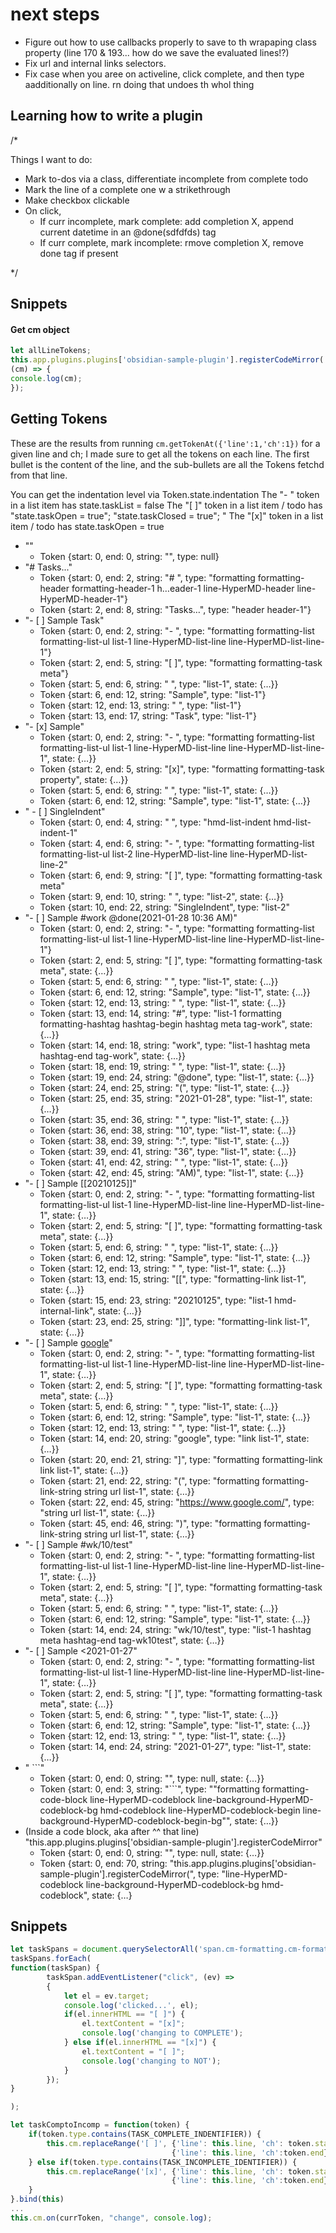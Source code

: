# next steps
- Figure out how to use callbacks properly to save to th wrapaping class property (line 170 & 193... how do we save the evaluated lines!?)
- Fix url and internal links selectors.
- Fix case when you aree on activeline, click complete, and then type aadditionally on line. rn doing that undoes th whol thing

## Learning how to write a plugin
/*

Things I want to do:
- Mark to-dos via a class, differentiate incomplete from complete todo
- Mark the line of a complete one w a strikethrough
- Make checkbox clickable
- On click, 
    - If curr incomplete, mark complete: add completion X, append current datetime in an @done(sdfdfds) tag 
    - If curr complete, mark incomplete: rmove completion X, remove done tag if present


*/


## Snippets

#### Get cm object

```js
let allLineTokens;
this.app.plugins.plugins['obsidian-sample-plugin'].registerCodeMirror(
(cm) => {
console.log(cm);
});
```

## Getting Tokens

These are the results from running `cm.getTokenAt({'line':1,'ch':1})` for a given line and ch; I made sure to get all the tokens on each line. The first bullet is the content of the line, and the sub-bullets are all the Tokens fetchd from that line.

You can get the indentation level via Token.state.indentation
The "- " token in a list item has state.taskList = false
The "[ ]" token in a list item / todo has "state.taskOpen = true"; "state.taskClosed = true"; "
The "[x]" token in a list item / todo has state.taskOpen = true

* ""
    * Token {start: 0, end: 0, string: "", type: null}
* "# Tasks..."
    * Token {start: 0, end: 2, string: "# ", type: "formatting formatting-header formatting-header-1 h…eader-1 line-HyperMD-header line-HyperMD-header-1"}
    * Token {start: 2, end: 8, string: "Tasks…", type: "header header-1"}
* "- [ ] Sample Task"
    * Token {start: 0, end: 2, string: "- ", type: "formatting formatting-list formatting-list-ul list-1 line-HyperMD-list-line line-HyperMD-list-line-1"}
    * Token {start: 2, end: 5, string: "[ ]", type: "formatting formatting-task meta"}
    * Token {start: 5, end: 6, string: " ", type: "list-1", state: {…}}
    * Token {start: 6, end: 12, string: "Sample", type: "list-1"}
    * Token {start: 12, end: 13, string: " ", type: "list-1"}
    * Token {start: 13, end: 17, string: "Task", type: "list-1"}
* "- [x] Sample"
    * Token {start: 0, end: 2, string: "- ", type: "formatting formatting-list formatting-list-ul list-1 line-HyperMD-list-line line-HyperMD-list-line-1", state: {…}} 
    * Token {start: 2, end: 5, string: "[x]", type: "formatting formatting-task property", state: {…}}
    * Token {start: 5, end: 6, string: " ", type: "list-1", state: {…}} 
    * Token {start: 6, end: 12, string: "Sample", type: "list-1", state: {…}}
* "    - [ ] SingleIndent"
    * Token {start: 0, end: 4, string: "    ", type: "hmd-list-indent hmd-list-indent-1"
    * Token {start: 4, end: 6, string: "- ", type: "formatting formatting-list formatting-list-ul list-2 line-HyperMD-list-line line-HyperMD-list-line-2"
    * Token {start: 6, end: 9, string: "[ ]", type: "formatting formatting-task meta"
    * Token {start: 9, end: 10, string: " ", type: "list-2", state: {…}}
    * Token {start: 10, end: 22, string: "SingleIndent", type: "list-2"
* "- [ ] Sample #work @done(2021-01-28 10:36 AM)"
    * Token {start: 0, end: 2, string: "- ", type: "formatting formatting-list formatting-list-ul list-1 line-HyperMD-list-line line-HyperMD-list-line-1"}
    * Token {start: 2, end: 5, string: "[ ]", type: "formatting formatting-task meta", state: {…}} 
    * Token {start: 5, end: 6, string: " ", type: "list-1", state: {…}} 
    * Token {start: 6, end: 12, string: "Sample", type: "list-1", state: {…}} 
    * Token {start: 12, end: 13, string: " ", type: "list-1", state: {…}}
    * Token {start: 13, end: 14, string: "#", type: "list-1 formatting formatting-hashtag hashtag-begin hashtag meta tag-work", state: {…}}
    * Token {start: 14, end: 18, string: "work", type: "list-1 hashtag meta hashtag-end tag-work", state: {…}} 
    * Token {start: 18, end: 19, string: " ", type: "list-1", state: {…}}
    * Token {start: 19, end: 24, string: "@done", type: "list-1", state: {…}}
    * Token {start: 24, end: 25, string: "(", type: "list-1", state: {…}}
    * Token {start: 25, end: 35, string: "2021-01-28", type: "list-1", state: {…}}
    * Token {start: 35, end: 36, string: " ", type: "list-1", state: {…}} 
    * Token {start: 36, end: 38, string: "10", type: "list-1", state: {…}} 
    * Token {start: 38, end: 39, string: ":", type: "list-1", state: {…}} 
    * Token {start: 39, end: 41, string: "36", type: "list-1", state: {…}} 
    * Token {start: 41, end: 42, string: " ", type: "list-1", state: {…}}
    * Token {start: 42, end: 45, string: "AM)", type: "list-1", state: {…}}
* "- [ ] Sample [[20210125]]"
    * Token {start: 0, end: 2, string: "- ", type: "formatting formatting-list formatting-list-ul list-1 line-HyperMD-list-line line-HyperMD-list-line-1", state: {…}} 
    * Token {start: 2, end: 5, string: "[ ]", type: "formatting formatting-task meta", state: {…}} 
    * Token {start: 5, end: 6, string: " ", type: "list-1", state: {…}} 
    * Token {start: 6, end: 12, string: "Sample", type: "list-1", state: {…}} 
    * Token {start: 12, end: 13, string: " ", type: "list-1", state: {…}} 
    * Token {start: 13, end: 15, string: "[[", type: "formatting-link list-1", state: {…}} 
    * Token {start: 15, end: 23, string: "20210125", type: "list-1 hmd-internal-link", state: {…}} 
    * Token {start: 23, end: 25, string: "]]", type: "formatting-link list-1", state: {…}} 
* "- [ ] Sample [google](https://www.google.com/)"
    * Token {start: 0, end: 2, string: "- ", type: "formatting formatting-list formatting-list-ul list-1 line-HyperMD-list-line line-HyperMD-list-line-1", state: {…}} 
    * Token {start: 2, end: 5, string: "[ ]", type: "formatting formatting-task meta", state: {…}} 
    * Token {start: 5, end: 6, string: " ", type: "list-1", state: {…}} 
    * Token {start: 6, end: 12, string: "Sample", type: "list-1", state: {…}} 
    * Token {start: 12, end: 13, string: " ", type: "list-1", state: {…}} 
    * Token {start: 14, end: 20, string: "google", type: "link list-1", state: {…}} 
    * Token {start: 20, end: 21, string: "]", type: "formatting formatting-link link list-1", state: {…}} 
    * Token {start: 21, end: 22, string: "(", type: "formatting formatting-link-string string url list-1", state: {…}} 
    * Token {start: 22, end: 45, string: "https://www.google.com/", type: "string url list-1", state: {…}} 
    * Token {start: 45, end: 46, string: ")", type: "formatting formatting-link-string string url list-1", state: {…}}
* "- [ ] Sample #wk/10/test"
    * Token {start: 0, end: 2, string: "- ", type: "formatting formatting-list formatting-list-ul list-1 line-HyperMD-list-line line-HyperMD-list-line-1", state: {…}} 
    * Token {start: 2, end: 5, string: "[ ]", type: "formatting formatting-task meta", state: {…}} 
    * Token {start: 5, end: 6, string: " ", type: "list-1", state: {…}} 
    * Token {start: 6, end: 12, string: "Sample", type: "list-1", state: {…}} 
    * Token {start: 14, end: 24, string: "wk/10/test", type: "list-1 hashtag meta hashtag-end tag-wk10test", state: {…}} 
* "- [ ] Sample <2021-01-27"
    * Token {start: 0, end: 2, string: "- ", type: "formatting formatting-list formatting-list-ul list-1 line-HyperMD-list-line line-HyperMD-list-line-1", state: {…}}
    * Token {start: 2, end: 5, string: "[ ]", type: "formatting formatting-task meta", state: {…}} 
    * Token {start: 5, end: 6, string: " ", type: "list-1", state: {…}} 
    * Token {start: 6, end: 12, string: "Sample", type: "list-1", state: {…}}
    * Token {start: 12, end: 13, string: " ", type: "list-1", state: {…}} 
    * Token {start: 14, end: 24, string: "2021-01-27", type: "list-1", state: {…}} 
* " ```"
    * Token {start: 0, end: 0, string: "", type: null, state: {…}} 
    * Token {start: 0, end: 3, string: "```", type: ""formatting formatting-code-block  line-HyperMD-codeblock line-background-HyperMD-codeblock-bg hmd-codeblock line-HyperMD-codeblock-begin line-background-HyperMD-codeblock-begin-bg"", state: {…}}
* (Inside a code block, aka after ^^ that line) "this.app.plugins.plugins['obsidian-sample-plugin'].registerCodeMirror"
    * Token {start: 0, end: 0, string: "", type: null, state: {…}} 
    * Token {start: 0, end: 70, string: "this.app.plugins.plugins['obsidian-sample-plugin'].registerCodeMirror(", type: "line-HyperMD-codeblock line-background-HyperMD-codeblock-bg hmd-codeblock", state: {…}

## Snippets

```typescript
let taskSpans = document.querySelectorAll('span.cm-formatting.cm-formatting-task');
taskSpans.forEach(
function(taskSpan) {
        taskSpan.addEventListener("click", (ev) =>
        {
            let el = ev.target;
            console.log('clicked...', el);
            if(el.innerHTML == "[ ]") {
                el.textContent = "[x]";
                console.log('changing to COMPLETE');
            } else if(el.innerHTML == "[x]") {
                el.textContent = "[ ]";
                console.log('changing to NOT');
            }    
        });
}

);
```

```typescript
let taskComptoIncomp = function(token) {
    if(token.type.contains(TASK_COMPLETE_INDENTIFIER)) {
        this.cm.replaceRange('[ ]', {'line': this.line, 'ch': token.start}, 
                                    {'line': this.line, 'ch':token.end})
    } else if(token.type.contains(TASK_INCOMPLETE_IDENTIFIER)) {
        this.cm.replaceRange('[x]', {'line': this.line, 'ch': token.start}, 
                                    {'line': this.line, 'ch':token.end})
    }
}.bind(this)
...
this.cm.on(currToken, "change", console.log);
```
